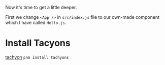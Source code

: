 Now it's time to get a little deeper.

First we change `<App />` in `src/index.js` file to our own-made component which I have called `Hello.js`.


# Install Tacyons
[tachyon](https://tachyons.io/docs/table-of-styles/)
`pnm install tachyons`
